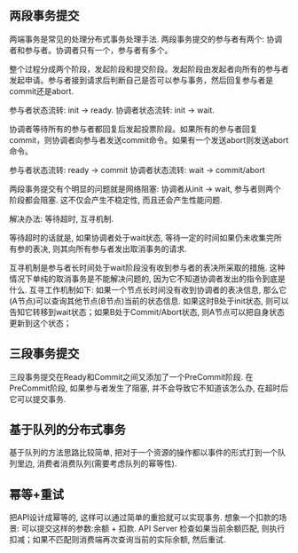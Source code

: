 ## 两段事务提交

两端事务是常见的处理分布式事务处理手法. 两段事务提交的参与者有两个: 协调者和参与者。协调者只有一个，参与者有多个。

整个过程分成两个阶段，发起阶段和提交阶段。发起阶段由发起者向所有的参与者发起申请。参与者接到请求后判断自己是否可以参与事务，然后回复参与者是commit还是abort.

参与者状态流转: init -> ready.
协调者状态流转: init -> wait.

协调者等待所有的参与者都回复后发起投票阶段。如果所有的参与者回复commit，则协调者向参与者发送commit命令。如果有一个发送abort则发送abort命令。

参与者状态流转: ready -> commit
协调者状态流转: wait -> commit/abort

两段事务提交有个明显的问题就是网络阻塞: 协调者从init -> wait, 参与者则两个阶段都会阻塞. 这不仅会产生不稳定性, 而且还会产生性能问题.

解决办法: 等待超时, 互寻机制.

等待超时的话就是, 如果协调者处于wait状态, 等待一定的时间如果仍未收集完所有参的表决, 则其向所有参与者发出取消事务的请求.

互寻机制是参与者长时间处于wait阶段没有收到参与者的表决所采取的措施. 这种情况下单纯的取消事务是不能解决问题的, 因为它不知道协调者发出的指令到底是什么. 互寻工作机制如下: 如果一个节点长时间没有收到协调者的表决信息, 那么它(A节点)可以查询其他节点(B节点)当前的状态信息. 如果这时B处于init状态, 则可以告知它转移到wait状态；如果B处于Commit/Abort状态, 则A节点可以把自身状态更新到这个状态；

## 三段事务提交

三段事务提交在Ready和Commit之间又添加了一个PreCommit阶段. 在PreCommit阶段, 如果参与者发生了阻塞, 并不会导致它不知道该怎么办, 在超时后它可以提交事务.

## 基于队列的分布式事务

基于队列的方法思路比较简单, 把对于一个资源的操作都以事件的形式打到一个队列里边, 消费者消费队列(需要考虑队列的幂等性).

## 幂等+重试

把API设计成幂等的, 这样可以通过简单的重拾就可以实现事务. 想象一个扣款的场景: 可以提交这样的参数:余额 + 扣款. API Server 检查如果当前余额匹配, 则执行扣减；如果不匹配则消费端再次查询当前的实际余额, 然后重试.